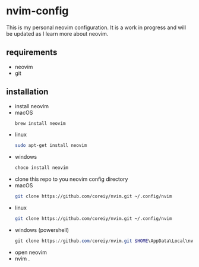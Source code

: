 # nvim-config

This is my personal neovim configuration.
It is a work in progress and will be updated as I learn more about neovim.

## requirements

- neovim
- git


## installation

- install neovim
 - macOS
    ```bash
    brew install neovim
    ```
 - linux
    ```bash
    sudo apt-get install neovim
    ```
 - windows
    ```powershell
    choco install neovim
    ```
- clone this repo to you neovim config directory
 - macOS
    ```bash
    git clone https://github.com/coreiy/nvim.git ~/.config/nvim
    ```
 - linux
    ```bash
    git clone https://github.com/coreiy/nvim.git ~/.config/nvim
    ```
 - windows (powershell)
    ```powershell
    git clone https://github.com/coreiy/nvim.git $HOME\AppData\Local\nvim
    ```
- open neovim
 - nvim .



